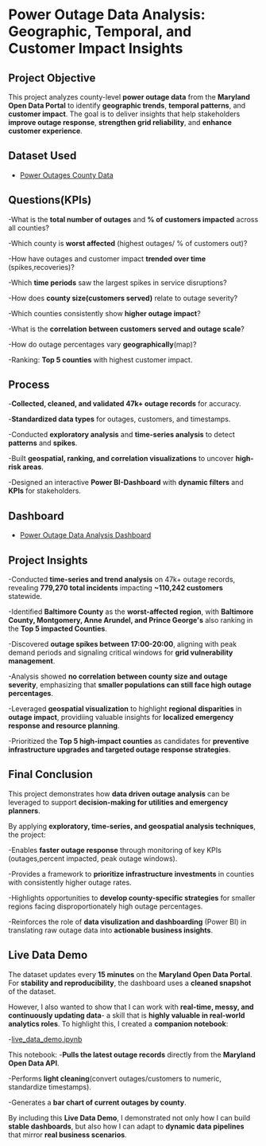 # Power Outage Data Analysis: Geographic, Temporal, and Customer Impact Insights

## **Project Objective**

This project analyzes county-level **power outage data** from the **Maryland Open Data Portal** to identify **geographic trends**, **temporal patterns**, and **customer impact**. The goal is to deliver insights that help stakeholders **improve outage response**, **strengthen grid reliability**, and **enhance customer experience**.

## **Dataset Used**

- <a href="https://github.com/aagomu1/Power-Outage-Data-Analysis/blob/main/Power_Outages_-_County_20250826.microsoftexcelworksheet.xlsx">Power Outages County Data</a>

## **Questions(KPIs)**

-What is the **total number of outages** and **% of customers impacted** across all counties?

-Which county is **worst affected** (highest outages/ % of customers out)?

-How have outages and customer impact **trended over time** (spikes,recoveries)?

-Which **time periods** saw the largest spikes in service disruptions?

-How does **county size(customers served)** relate to outage severity?

-Which counties consistently show **higher outage impact**?

-What is the **correlation between customers served and outage scale**?

-How do outage percentages vary **geographically**(map)?

-Ranking: **Top 5 counties** with highest customer impact.


## **Process**

\-**Collected, cleaned, and validated 47k+ outage records** for accuracy.

-**Standardized data types** for outages, customers, and timestamps.

-Conducted **exploratory analysis** and **time-series analysis** to detect **patterns** and **spikes**.

-Built **geospatial, ranking, and correlation visualizations** to uncover **high-risk areas**.

-Designed an interactive **Power BI-Dashboard** with **dynamic filters** and **KPIs** for stakeholders.


## **Dashboard**

- <a href= https://github.com/aagomu1/Power-Outage-Data-Analysis/blob/main/Power_Outage_Data_Analysis_Dashboard.pdf>Power Outage Data Analysis Dashboard</a>

## **Project Insights**

-Conducted **time-series and trend analysis** on 47k+ outage records, revealing **779,270 total incidents** impacting **~110,242 customers** statewide.

-Identified **Baltimore County** as the **worst-affected region**, with **Baltimore County, Montgomery, Anne Arundel, and Prince George's** also ranking in the **Top 5 impacted Counties**.

-Discovered **outage spikes between 17:00-20:00**, aligning with peak demand periods and signaling critical windows for **grid vulnerability management**.

-Analysis showed **no correlation between county size and outage severity**, emphasizing that **smaller populations can still face high outage percentages**.

-Leveraged **geospatial visualization** to highlight **regional disparities** in **outage impact**, providiing valuable insights for **localized emergency response and resource planning**.

-Prioritized the **Top 5 high-impact counties** as candidates for **preventive infrastructure upgrades and targeted outage response strategies**.

## **Final Conclusion**

This project demonstrates how **data driven outage analysis** can be leveraged to support **decision-making for utilities and emergency planners**.

By applying **exploratory, time-series, and geospatial analysis techniques**, the project:

-Enables **faster outage response** through monitoring of key KPIs (outages,percent impacted, peak outage windows).

-Provides a framework to **prioritize infrastructure investments** in counties with consistently higher outage rates.

-Highlights opportunities to **develop county-specific strategies** for smaller regions facing disproportionately high outage percentages.

-Reinforces the role of **data visulization and dashboarding** (Power BI) in translating raw outage data into **actionable business insights**.


## **Live Data Demo**

The dataset updates every **15 minutes** on the **Maryland Open Data Portal**.
For **stability and reproducibility**, the dashboard uses a **cleaned snapshot** of the dataset.

However, I also wanted to show that I can work with **real-time, messy, and continuously updating data**- a skill that is **highly valuable in real-world analytics roles**.
To highlight this, I created a **companion notebook**:

\-[live\_data\_demo.ipynb](./live_data_demo.ipynb)

This notebook:
-**Pulls the latest outage records** directly from the **Maryland Open Data API**.

-Performs **light cleaning**(convert outages/customers to numeric, standardize timestamps).

-Generates a **bar chart of current outages by county**.

By including this **Live Data Demo**, I demonstrated not only how I can build **stable dashboards**, but also how I can adapt to **dynamic data pipelines** that mirror **real business scenarios**.

